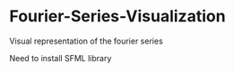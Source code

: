 # Fourier-Series-Visualization
Visual representation of the fourier series

Need to install SFML library
